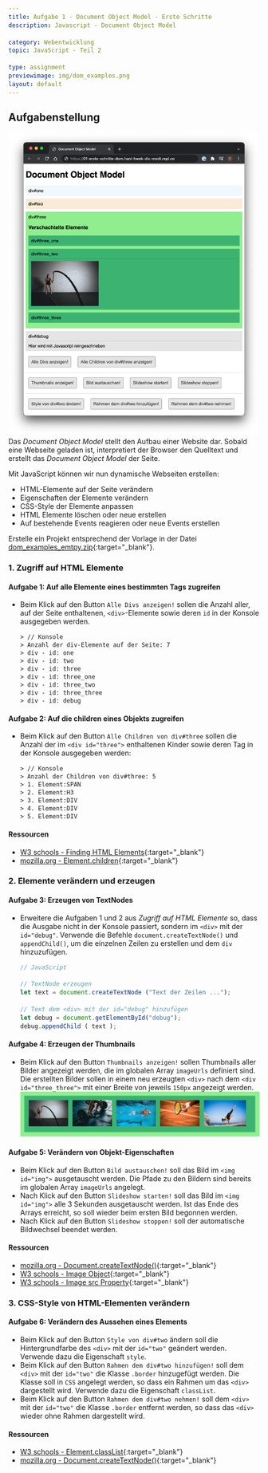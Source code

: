 ```yaml
---
title: Aufgabe 1 - Document Object Model - Erste Schritte
description: Javascript - Document Object Model

category: Webentwicklung
topic: JavaScript - Teil 2

type: assignment
previewimage: img/dom_examples.png
layout: default
---
```


## Aufgabenstellung

![Aufgabenstellung](img/dom_examples.png)
Das *Document Object Model* stellt den Aufbau einer Website dar.
Sobald eine Webseite geladen ist, interpretiert der Browser den Quelltext und erstellt das *Document Object Model* der Seite.

Mit JavaScript können wir nun dynamische Webseiten erstellen:
- HTML-Elemente auf der Seite verändern
- Eigenschaften der Elemente verändern
- CSS-Style der Elemente anpassen
- HTML Elemente löschen oder neue erstellen
- Auf bestehende Events reagieren oder neue Events erstellen

Erstelle ein Projekt entsprechend der Vorlage in der Datei [dom_examples_emtpy.zip](./assets/dom_examples_empty.zip){:target="_blank"}.

### 1. Zugriff auf HTML Elemente

#### Aufgabe 1: Auf alle Elemente eines bestimmten Tags zugreifen
* Beim Klick auf den Button `Alle Divs anzeigen!` sollen die Anzahl aller, auf der Seite enthaltenen, `<div>`-Elemente sowie deren `id` in der Konsole ausgegeben werden.
  ```console
  > // Konsole
  > Anzahl der div-Elemente auf der Seite: 7
  > div - id: one
  > div - id: two
  > div - id: three
  > div - id: three_one
  > div - id: three_two
  > div - id: three_three
  > div - id: debug
  ```
  
#### Aufgabe 2: Auf die children eines Objekts zugreifen
* Beim Klick auf den Button `Alle Children von div#three` sollen die Anzahl der im `<div id="three">` enthaltenen Kinder sowie deren Tag in der Konsole ausgegeben werden:
  ```console
  > // Konsole
  > Anzahl der Children von div#three: 5
  > 1. Element:SPAN
  > 2. Element:H3
  > 3. Element:DIV
  > 4. Element:DIV
  > 5. Element:DIV 
  ```


#### Ressourcen
- [W3 schools - Finding HTML Elements](https://www.w3schools.com/js/js_htmldom_elements.asp){:target="_blank"}
- [mozilla.org - Element.children](https://developer.mozilla.org/en-US/docs/Web/API/Element/children){:target="_blank"}



### 2. Elemente verändern und erzeugen

#### Aufgabe 3: Erzeugen von TextNodes
* Erweitere die Aufgaben 1 und 2 aus _Zugriff auf HTML Elemente_ so, dass die Ausgabe nicht in der Konsole passiert, sondern im `<div>` mit der `id="debug"`. Verwende die Befehle `document.createTextNode()` und `appendChild()`, um die einzelnen Zeilen zu erstellen und dem `div` hinzuzufügen.
  ```javascript
  // JavaScript

  // TextNode erzeugen
  let text = document.createTextNode ("Text der Zeilen ...");

  // Text dem <div> mit der id="debug" hinzufügen
  let debug = document.getElementById("debug");
  debug.appendChild ( text );
  ```

#### Aufgabe 4: Erzeugen der Thumbnails
* Beim Klick auf den Button `Thumbnails anzeigen!` sollen Thumbnails aller Bilder angezeigt werden, die im globalen Array `imageUrls` definiert sind. Die erstellten Bilder sollen in einem neu erzeugten `<div>` nach dem `<div id="three_three">` mit einer Breite von jeweils `150px` angezeigt werden.
  ![Thumbnails](img/dom_thumbs.png)


#### Aufgabe 5: Verändern von Objekt-Eigenschaften
* Beim Klick auf den Button `Bild austauschen!` soll das Bild  im `<img id="img">` ausgetauscht werden. Die Pfade zu den Bildern sind bereits im globalen Array `imageUrls` angelegt.
* Nach Klick auf den Button `Slideshow starten!` soll das Bild  im `<img id="img">` alle 3 Sekunden ausgetauscht werden. Ist das Ende des Arrays erreicht, so soll wieder beim ersten Bild begonnen werden.
* Nach Klick auf den Button `Slideshow stoppen!` soll der automatische Bildwechsel beendet werden.



#### Ressourcen
- [mozilla.org - Document.createTextNode()](https://developer.mozilla.org/de/docs/Web/API/Document/createTextNode){:target="_blank"}
- [W3 schools - Image Object](https://www.w3schools.com/jsref/dom_obj_image.asp){:target="_blank"}
- [W3 schools - Image src Property](https://www.w3schools.com/jsref/prop_img_src.asp){:target="_blank"}

### 3. CSS-Style von HTML-Elementen verändern

#### Aufgabe 6: Verändern des Aussehen eines Elements
* Beim Klick auf den Button `Style von div#two` ändern soll die Hintergrundfarbe des `<div>` mit der `id="two"` geändert werden. Verwende dazu die Eigenschaft `style`.
* Beim Klick auf den Button `Rahmen dem div#two hinzufügen!` soll dem `<div>` mit der `id="two"` die Klasse `.border` hinzugefügt werden. Die Klasse soll in `CSS` angelegt werden, so dass ein Rahmen um das `<div>` dargestellt wird. Verwende dazu die Eigenschaft `classList`.
* Beim Klick auf den Button `Rahmen dem div#two nehmen!` soll dem `<div>` mit der `id="two"` die Klasse `.border` entfernt werden, so dass das `<div>` wieder ohne Rahmen dargestellt wird.


#### Ressourcen
- [W3 schools - Element.classList](https://www.w3schools.com/js/js_htmldom_css.asp){:target="_blank"}
- [mozilla.org - Document.createTextNode()](https://developer.mozilla.org/de/docs/Web/API/Element/classList){:target="_blank"}
